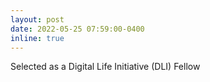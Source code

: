 ```yaml
---
layout: post
date: 2022-05-25 07:59:00-0400
inline: true
---
```


Selected as a Digital Life Initiative (DLI) Fellow